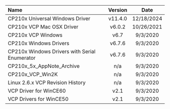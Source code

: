 | <div align="left">**Name**</div>                                     | **Version**         | **Date**   |
|----------------------------------------------|---------------------|------------|
| CP210x Universal Windows Driver             | <div align="center">v11.4.0</div>            | <div align="center">12/18/2024 |
| CP210x VCP Mac OSX Driver                   | <div align="center">v6.0.2             | <div align="center">10/26/2021 |
| CP210x VCP Windows                          | <div align="center">v6.7               | <div align="center">9/3/2020   |
| CP210x Windows Drivers                      | <div align="center">v6.7.6             | <div align="center">9/3/2020   |
| CP210x Windows Drivers with Serial Enumerator | <div align="center">v6.7.6             | <div align="center">9/3/2020   |
| CP210x_5x_AppNote_Archive                   |         <div align="center">n/a        | <div align="center">9/3/2020   |
| CP210x_VCP_Win2K                            |       <div align="center"> n/a       | <div align="center">9/3/2020   |
| Linux 2.6.x VCP Revision History            |       <div align="center"> n/a          | <div align="center">9/3/2020   |
| VCP Driver for WinCE60                      | <div align="center">v2.1               | <div align="center">9/3/2020   |
| VCP Drivers for WinCE50                     | <div align="center">v2.1               | <div align="center">9/3/2020   |
